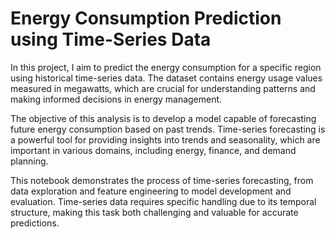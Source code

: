 # Energy Consumption Prediction using Time-Series Data

In this project, I aim to predict the energy consumption for a specific region using historical time-series data. The dataset contains energy usage values measured in megawatts, which are crucial for understanding patterns and making informed decisions in energy management.

The objective of this analysis is to develop a model capable of forecasting future energy consumption based on past trends. Time-series forecasting is a powerful tool for providing insights into trends and seasonality, which are important in various domains, including energy, finance, and demand planning.

This notebook demonstrates the process of time-series forecasting, from data exploration and feature engineering to model development and evaluation. Time-series data requires specific handling due to its temporal structure, making this task both challenging and valuable for accurate predictions.
